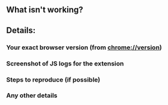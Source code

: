 ## What isn't working?

## Details:
### Your exact browser version (from [chrome://version](chrome://version))

### Screenshot of JS logs for the extension

### Steps to reproduce (if possible)

### Any other details

